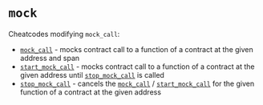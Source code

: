 # `mock`

Cheatcodes modifying `mock_call`:

* [`mock_call`](./mock_call.md) - mocks contract call to a function of a contract at the given address and span
* [`start_mock_call`](./start_mock_call.md) - mocks contract call to a function of a contract at the given address until [`stop_mock_call`](./stop_mock_call.md) is called
* [`stop_mock_call`](./stop_mock_call.md) - cancels the [`mock_call`](./mock_call.md) / [`start_mock_call`](./start_mock_call.md) for the given function of a contract at the given address
